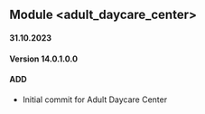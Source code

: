## Module <adult_daycare_center>

#### 31.10.2023
#### Version 14.0.1.0.0
#### ADD

- Initial commit for Adult Daycare Center
